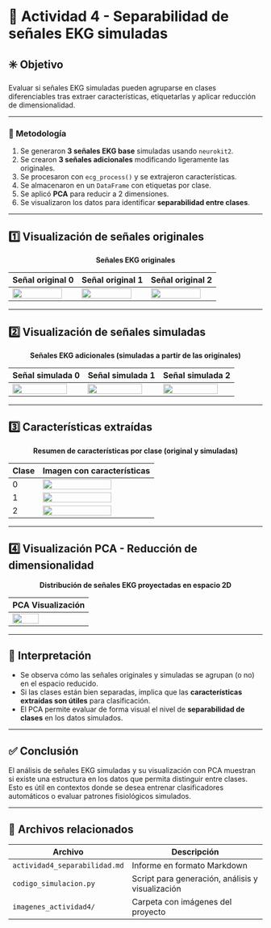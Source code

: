 # 🧪 Actividad 4 - Separabilidad de señales EKG simuladas

## ✳️ Objetivo

Evaluar si señales EKG simuladas pueden agruparse en clases diferenciables tras extraer características, etiquetarlas y aplicar reducción de dimensionalidad.

---

### 🧪 Metodología

1. Se generaron **3 señales EKG base** simuladas usando `neurokit2`.
2. Se crearon **3 señales adicionales** modificando ligeramente las originales.
3. Se procesaron con `ecg_process()` y se extrajeron características.
4. Se almacenaron en un `DataFrame` con etiquetas por clase.
5. Se aplicó **PCA** para reducir a 2 dimensiones.
6. Se visualizaron los datos para identificar **separabilidad entre clases**.

</div>

---

## 1️⃣ Visualización de señales originales

<p align="center"><b>Señales EKG originales</b></p>

<div align="center">

| Señal original 0 | Señal original 1 | Señal original 2 |
|------------------|------------------|------------------|
| <img src="./imagenes_actividad4/original_0.png" width="90%"/> | <img src="./imagenes_actividad4/original_1.png" width="90%"/> | <img src="./imagenes_actividad4/original_2.png" width="90%"/> |

</div>

---

## 2️⃣ Visualización de señales simuladas

<p align="center"><b>Señales EKG adicionales (simuladas a partir de las originales)</b></p>

<div align="center">

| Señal simulada 0 | Señal simulada 1 | Señal simulada 2 |
|------------------|------------------|------------------|
| <img src="./imagenes_actividad4/simulada_0.png" width="90%"/> | <img src="./imagenes_actividad4/simulada_1.png" width="90%"/> | <img src="./imagenes_actividad4/simulada_2.png" width="90%"/> |

</div>

---

## 3️⃣ Características extraídas

<p align="center"><b>Resumen de características por clase (original y simuladas)</b></p>

<div align="center">

| Clase | Imagen con características |
|-------|-----------------------------|
| 0     | <img src="./imagenes_actividad4/caracteristicas_clase_0.png" width="80%"/> |
| 1     | <img src="./imagenes_actividad4/caracteristicas_clase_1.png" width="80%"/> |
| 2     | <img src="./imagenes_actividad4/caracteristicas_clase_2.png" width="80%"/> |

</div>

---

## 4️⃣ Visualización PCA - Reducción de dimensionalidad

<p align="center"><b>Distribución de señales EKG proyectadas en espacio 2D</b></p>

<div align="center">

| PCA Visualización |
|--------------------|
| <img src="./imagenes_actividad4/pca_resultado.png" width="60%"/> |

</div>

---

## 🧠 Interpretación

- Se observa cómo las señales originales y simuladas se agrupan (o no) en el espacio reducido.
- Si las clases están bien separadas, implica que las **características extraídas son útiles** para clasificación.
- El PCA permite evaluar de forma visual el nivel de **separabilidad de clases** en los datos simulados.

---

## ✅ Conclusión

El análisis de señales EKG simuladas y su visualización con PCA muestran si existe una estructura en los datos que permita distinguir entre clases.  
Esto es útil en contextos donde se desea entrenar clasificadores automáticos o evaluar patrones fisiológicos simulados.

---

## 📁 Archivos relacionados

| Archivo | Descripción |
|--------|-------------|
| `actividad4_separabilidad.md` | Informe en formato Markdown |
| `codigo_simulacion.py`       | Script para generación, análisis y visualización |
| `imagenes_actividad4/`       | Carpeta con imágenes del proyecto |

